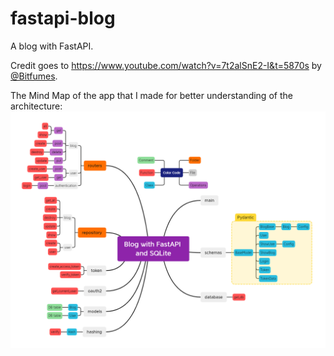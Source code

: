 # fastapi-blog
A blog with FastAPI.

Credit goes to https://www.youtube.com/watch?v=7t2alSnE2-I&t=5870s by [@Bitfumes](https://github.com/bitfumes).

 The Mind Map of the app that I made for better understanding of the architecture:
![alt text](mindmap_architecture.png)
